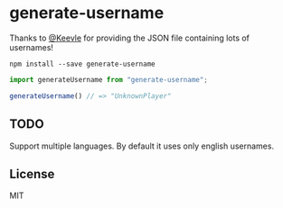 # generate-username

Thanks to [@Keevle](http://github.com/Keevle) for providing the JSON file
containing lots of usernames!

```
npm install --save generate-username
```

```typescript
import generateUsername from "generate-username";

generateUsername() // => "UnknownPlayer"
```

## TODO

Support multiple languages. By default it uses only english usernames.

## License

MIT

